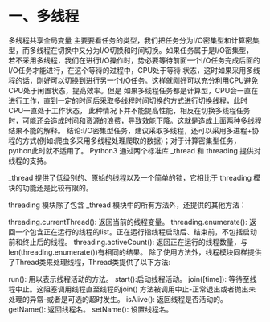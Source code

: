 # 一、多线程
多线程共享全局变量
 主要要看任务的类型，我们把任务分为I/O密集型和计算密集型，而多线程在切换中又分为I/O切换和时间切换。如果任务属于是I/O密集型，
    若不采用多线程，我们在进行I/O操作时，势必要等待前面一个I/O任务完成后面的I/O任务才能进行，在这个等待的过程中，CPU处于等待
    状态，这时如果采用多线程的话，刚好可以切换到进行另一个I/O任务。这样就刚好可以充分利用CPU避免CPU处于闲置状态，提高效率。但是
    如果多线程任务都是计算型，CPU会一直在进行工作，直到一定的时间后采取多线程时间切换的方式进行切换线程，此时CPU一直处于工作状态，
    此种情况下并不能提高性能，相反在切换多线程任务时，可能还会造成时间和资源的浪费，导致效能下降。这就是造成上面两种多线程结果不能的解释。
结论:I/O密集型任务，建议采取多线程，还可以采用多进程+协程的方式(例如:爬虫多采用多线程处理爬取的数据)；对于计算密集型任务，python此时就不适用了。
Python3 通过两个标准库 _thread 和 threading 提供对线程的支持。

_thread 提供了低级别的、原始的线程以及一个简单的锁，它相比于 threading 模块的功能还是比较有限的。

threading 模块除了包含 _thread 模块中的所有方法外，还提供的其他方法：

threading.currentThread(): 返回当前的线程变量。
threading.enumerate(): 返回一个包含正在运行的线程的list。正在运行指线程启动后、结束前，不包括启动前和终止后的线程。
threading.activeCount(): 返回正在运行的线程数量，与len(threading.enumerate())有相同的结果。
除了使用方法外，线程模块同样提供了Thread类来处理线程，Thread类提供了以下方法:

run(): 用以表示线程活动的方法。
start():启动线程活动。 
join([time]): 等待至线程中止。这阻塞调用线程直至线程的join() 方法被调用中止-正常退出或者抛出未处理的异常-或者是可选的超时发生。
isAlive(): 返回线程是否活动的。
getName(): 返回线程名。
setName(): 设置线程名。